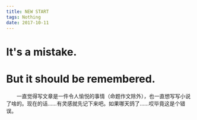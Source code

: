 ```yaml
---
title: NEW START
tags: Nothing
date: 2017-10-11
---
```

# It's a mistake.
# But it should be remembered.
　　一直觉得写文章是一件令人愉悦的事情（命题作文除外），也一直想写写小说了啥的。现在的话……有灵感就先记下来吧。如果哪天鸽了……哎毕竟这是个错误。
